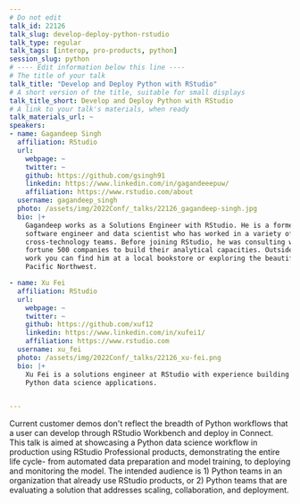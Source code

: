 ```yaml
---
# Do not edit
talk_id: 22126
talk_slug: develop-deploy-python-rstudio
talk_type: regular
talk_tags: [interop, pro-products, python]
session_slug: python
# ---- Edit information below this line ----
# The title of your talk
talk_title: "Develop and Deploy Python with RStudio"
# A short version of the title, suitable for small displays
talk_title_short: Develop and Deploy Python with RStudio
# A link to your talk's materials, when ready
talk_materials_url: ~
speakers:
- name: Gagandeep Singh
  affiliation: RStudio
  url:
    webpage: ~
    twitter: ~
    github: https://github.com/gsingh91
    linkedin: https://www.linkedin.com/in/gagandeeepuw/
    affiliation: https://www.rstudio.com/about
  username: gagandeep_singh
  photo: /assets/img/2022Conf/_talks/22126_gagandeep-singh.jpg
  bio: |+
    Gagandeep works as a Solutions Engineer with RStudio. He is a former
    software engineer and data scientist who has worked in a variety of
    cross-technology teams. Before joining RStudio, he was consulting with
    fortune 500 companies to build their analytical capacities. Outside of
    work you can find him at a local bookstore or exploring the beautiful
    Pacific Northwest.

- name: Xu Fei
  affiliation: RStudio
  url:
    webpage: ~
    twitter: ~
    github: https://github.com/xuf12
    linkedin: https://www.linkedin.com/in/xufei1/
    affiliation: https://www.rstudio.com
  username: xu_fei
  photo: /assets/img/2022Conf/_talks/22126_xu-fei.png
  bio: |+
    Xu Fei is a solutions engineer at RStudio with experience building
    Python data science applications.


---
```


<!-- ABSTRACT ----
Please write abstract below. You may use simple markdown (links, code style, bold, italics)
-->

Current customer demos don't reflect the breadth of Python workflows that a
user can develop through RStudio Workbench and deploy in Connect. This talk is
aimed at showcasing a Python data science workflow in production using RStudio
Professional products, demonstrating the entire life cycle- from automated
data preparation and model training, to deploying and monitoring the model. The
intended audience is 1) Python teams in an organization that already use RStudio
products, or 2) Python teams that are evaluating a solution that addresses
scaling, collaboration, and deployment.
